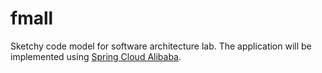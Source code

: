 # fmall
Sketchy code model for software architecture lab. The application will be implemented using [Spring Cloud Alibaba](https://github.com/alibaba/spring-cloud-alibaba). 
